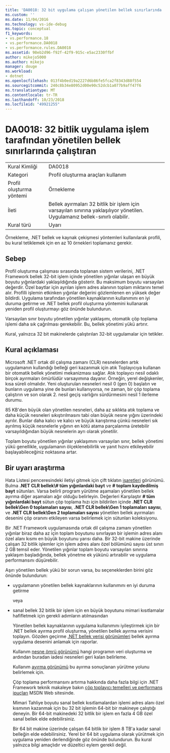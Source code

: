 ```yaml
---
title: 'DA0018: 32 bit uygulama çalışan yönetilen bellek sınırlarında | Microsoft Docs'
ms.custom: ''
ms.date: 11/04/2016
ms.technology: vs-ide-debug
ms.topic: conceptual
f1_keywords:
- vs.performance.18
- vs.performance.DA0018
- vs.performance.rules.DA0018
ms.assetid: 98eb2d96-f92f-42f9-915c-e5ac2330ffbf
author: mikejo5000
ms.author: mikejo
manager: douge
ms.workload:
- dotnet
ms.openlocfilehash: 013f4b0ed19a2227d6b86fe5fca2f8343d88f554
ms.sourcegitcommit: 240c8b34e80952d00e90c52dcb1a077b9aff47f6
ms.translationtype: MT
ms.contentlocale: tr-TR
ms.lasthandoff: 10/23/2018
ms.locfileid: "49921255"
---
```

# <a name="da0018-32-bit-application-running-at-process-managed-memory-limits"></a>DA0018: 32 bitlik uygulama işlem tarafından yönetilen bellek sınırlarında çalıştıran

|||  
|-|-|  
|Kural Kimliği|DA0018|  
|Kategori|Profil oluşturma araçları kullanım|  
|Profil oluşturma yöntemi|Örnekleme|  
|İleti|Bellek ayırmaları 32 bitlik bir işlem için varsayılan sınırına yaklaşılıyor yönetilen. Uygulamanız bellek-sınırlı olabilir.|  
|Kural türü|Uyarı|  

 Örnekleme, .NET bellek ve kaynak çekişmesi yöntemleri kullanılarak profili, bu kural tetiklemek için en az 10 örnekleri toplamanız gerekir.  

## <a name="cause"></a>Sebep  
 Profil oluşturma çalışması sırasında toplanan sistem verilerini, .NET Framework bellek 32-bit işlem içinde yönetilen yığınlar ulaşan en büyük boyutu yığınlardaki yaklaşıldığında gösterir. Bu maksimum boyutu varsayılan değerdir. Özel baytlar için ayrılan işlem adres alanının toplam miktarını temel alır. Profilli işlemin etkinken yığınlar değerini gözlemlenen en yüksek değer bildirdi. Uygulama tarafından yönetilen kaynaklarının kullanımını en iyi duruma getirme ve .NET bellek profil oluşturma yöntemini kullanarak yeniden profil oluşturmayı göz önünde bulundurun.  

 Varsayılan sınır boyutu yönetilen yığınlar yaklaşımı, otomatik çöp toplama işlemi daha sık çağrılması gerekebilir. Bu, bellek yönetimi yükü artırır.  

 Kural, yalnızca 32 bit makinelerde çalıştırılan 32-bit uygulamalar için tetikler.  

## <a name="rule-description"></a>Kural açıklaması  
 Microsoft .NET ortak dil çalışma zamanı (CLR) nesnelerden artık uygulamanın kullandığı belleği geri kazanmak için atık Toplayıcıya kullanan bir otomatik bellek yönetimi mekanizması sağlar. Atık toplayıcı nesil odaklı birçok ayırmaları ömürlüdür varsayımına dayanır. Örneğin, yerel değişkenler, kısa süreli olmalıdır. Yeni oluşturulan nesneleri nesil 0 (gen 0) başlatın ve bunların uygulama yine de bunları kullanıyorsa, ne zaman, bir çöp toplama çalıştırın ve son olarak 2. nesil geçiş varlığını sürdürmesini nesil 1 ilerleme durumu.  

 85 KB'den büyük olan yönetilen nesneleri, daha az sıklıkta atık toplama ve daha küçük nesneleri sıkıştırılmasını tabi olan büyük nesne yığını üzerindeki ayrılır. Bunlar daha kalıcı ve kalıcı ve büyük karıştırma çünkü nesneleri sık ayrılmış küçük nesnelerle yığının en kötü atama parçalanma üretebilir varsayıldığından büyük nesnelerin ayrı olarak yönetilir.  

 Toplam boyutu yönetilen yığınlar yaklaşımını varsayılan sınır, bellek yönetimi yükü genellikle, uygulamanın ölçeklenebilirlik ve yanıt hızını etkileyebilir başlayabileceğiniz noktasına artar.  

## <a name="how-to-investigate-a-warning"></a>Bir uyarı araştırma  
 Hata Listesi penceresindeki iletiyi gitmek için çift tıklatın [işaretleri](../profiling/marks-view.md) görünümü. Bulma **.NET CLR bellek\\# tüm yığınlardaki bayt** ve **# toplam kaydedilmiş bayt** sütunları. Varsa belirli program yürütme aşamaları yönetilen bellek ayırma diğer aşamaları ağır olduğu belirleyin. Değerleri Karşılaştır **# tüm yığınlardaki bayt** sütun çöp toplama hızı için bildirilen içinde **.NET CLR bellek\\Gen 0 toplamaları sayısı**, **.NET CLR bellek\\Gen 1 toplamaları sayısı**, ve **.NET CLR bellek\\Gen 2 toplamaları sayısı** yönetilen bellek ayırmaları desenini çöp oranını etkileyen varsa belirlemek için sütunları koleksiyonu.  

 Bir .NET Framework uygulamasında ortak dil çalışma zamanı yönetilen yığınlar biraz daha az için toplam boyutunu sınırlayan bir işlemin adres alanı özel alanı kısmı en büyük boyutunu yarısı daha. Bir 32-bit makine üzerinde çalışan 32 bitlik işlemler için işlem adres alanı özel bölümünü sayısı üst sınırı 2 GB temsil eder. Yönetilen yığınlar toplam boyutu varsayılan sınırına yaklaşım başladığında, bellek yönetme ek yükünü artırabilir ve uygulama performansını düşürebilir.  

 Aşırı yönetilen bellek yükü bir sorun varsa, bu seçeneklerden birini göz önünde bulundurun:  

- uygulamanın yönetilen bellek kaynaklarının kullanımını en iyi duruma getirme  

   veya  

- sanal bellek 32 bitlik bir işlem için en büyük boyutunu mimari kısıtlamalar hafifletmek için gerekli adımların atılmasından  

  Yönetilen bellek kaynaklarının uygulama kullanımını iyileştirmek için bir .NET bellek ayırma profil oluşturma, yönetilen bellek ayırma verisini toplayın. Gözden geçirme [.NET bellek verisi görünümleri](../profiling/dotnet-memory-data-views.md) bellek ayırma uygulama desenini anlamak için raporlar.  

  Kullanım [nesne ömrü görünümü](../profiling/object-lifetime-view.md) hangi programın veri oluşturma ve ardından buradan iadesi nesneleri geri kalan belirleme.  

  Kullanım [ayırma görünümü](../profiling/dotnet-memory-allocations-view.md) bu ayırma sonuçlanan yürütme yolunu belirlemek için.  

  Çöp toplama performansını artırma hakkında daha fazla bilgi için .NET Framework teknik makaleye bakın [çöp toplayıcı temelleri ve performans ipuçları](http://go.microsoft.com/fwlink/?LinkId=177946) MSDN Web sitesinde.  

  Mimari Tahliye boyutu sanal bellek kısıtlamalardan işlemi adres alanı özel kısmının kazanmak için bu 32 bit işlemin 64-bit bir makineye çalıştığı deneyin.  Bir 64-bit makinedeki 32 bitlik bir işlem en fazla 4 GB özel sanal bellek elde edebilirsiniz.  

  Bir 64 bit makine üzerinde çalışan 64 bitlik bir işlem 8 TB'a kadar sanal belleğin elde edebilirsiniz. Yerel bir 64 bit uygulama olarak yürütmek için uygulama yeniden derlendiğinde göz önünde bulundurun. Bu kural yalnızca bilgi amaçlıdır ve düzeltici eylem gerekli değil.
